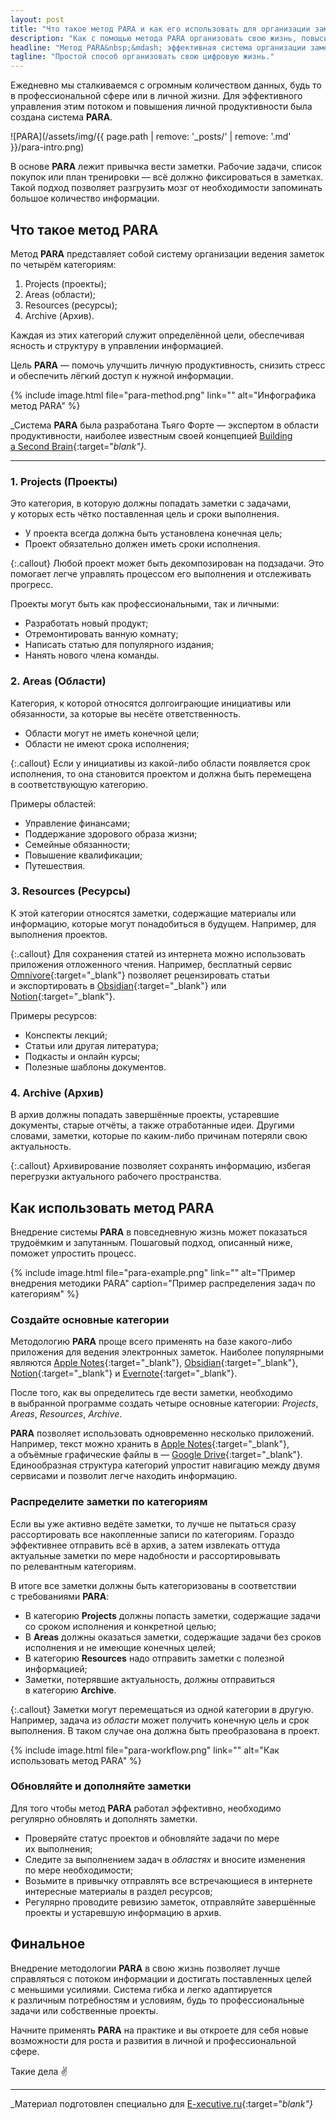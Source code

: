 ```yaml
---
layout: post
title: "Что такое метод PARA и как его использовать для организации заметок"
description: "Как с помощью метода PARA организовать свою жизнь, повысить продуктивность и снизить стресс."
headline: "Метод PARA&nbsp;&mdash; эффективная система организации заметок"
tagline: "Простой способ организовать свою цифровую жизнь."
---
```


Ежедневно мы&nbsp;сталкиваемся с&nbsp;огромным количеством данных, будь&nbsp;то в&nbsp;профессиональной сфере или в&nbsp;личной жизни. Для эффективного управления этим потоком и&nbsp;повышения личной продуктивности была создана система **PARA**.

![PARA](/assets/img/{{ page.path | remove: '_posts/' | remove: '.md' }}/para-intro.png)

В&nbsp;основе **PARA** лежит привычка вести заметки. Рабочие задачи, список покупок или план тренировки&nbsp;&mdash; всё должно фиксироваться в&nbsp;заметках. Такой подход позволяет разгрузить мозг от&nbsp;необходимости запоминать большое количество информации.

## Что такое метод PARA

Метод **PARA** представляет собой систему организации ведения заметок по&nbsp;четырём категориям:

1. Projects (проекты);
2. Areas (области);
3. Resources (ресурсы);
4. Archive (Архив).

Каждая из&nbsp;этих категорий служит определённой цели, обеспечивая ясность и&nbsp;структуру в&nbsp;управлении информацией.

Цель **PARA**&nbsp;&mdash; помочь улучшить личную продуктивность, снизить стресс и&nbsp;обеспечить лёгкий доступ к&nbsp;нужной информации.

{% include image.html file="para-method.png" link="" alt="Инфографика метод PARA" %}

_Система **PARA** была разработана Тьяго Форте&nbsp;&mdash; экспертом в&nbsp;области продуктивности, наиболее известным своей концепцией [Building a&nbsp;Second Brain](https://www.buildingasecondbrain.com/){:target="_blank"}._

---

### 1. Projects (Проекты)

Это категория, в&nbsp;которую должны попадать заметки с&nbsp;задачами, у&nbsp;которых есть чётко поставленная цель и&nbsp;сроки выполнения.

- У&nbsp;проекта всегда должна быть установлена конечная цель;
- Проект обязательно должен иметь сроки исполнения.

{:.callout}
Любой проект может быть декомпозирован на&nbsp;подзадачи. Это помогает легче управлять процессом его выполнения и&nbsp;отслеживать прогресс.

Проекты могут быть как профессиональными, так и личными:

- Разработать новый продукт;
- Отремонтировать ванную комнату;
- Написать статью для популярного издания;
- Нанять нового члена команды.

### 2. Areas (Области)

Категория, к&nbsp;которой относятся долгоиграющие инициативы или обязанности, за&nbsp;которые вы&nbsp;несёте ответственность.

- Области могут не&nbsp;иметь конечной цели;
- Области не&nbsp;имеют срока исполнения;

{:.callout}
Если у&nbsp;инициативы из&nbsp;какой-либо области появляется срок исполнения, то&nbsp;она становится проектом и&nbsp;должна быть перемещена в&nbsp;соответствующую категорию.

Примеры областей:

- Управление финансами;
- Поддержание здорового образа жизни;
- Семейные обязанности;
- Повышение квалификации;
- Путешествия.

### 3. Resources (Ресурсы)

К&nbsp;этой категории относятся заметки, содержащие материалы или информацию, которые могут понадобиться в&nbsp;будущем. Например, для выполнения проектов.

{:.callout}
Для сохранения статей из&nbsp;интернета можно использовать приложения отложенного чтения. Например, бесплатный сервис [Omnivore](https://omnivore.app/home){:target="_blank"} позволяет рецензировать статьи и&nbsp;экспортировать в&nbsp;[Obsidian](https://obsidian.md){:target="_blank"} или [Notion](https://www.notion.so){:target="_blank"}.

Примеры ресурсов:

- Конспекты лекций;
- Статьи или другая литература;
- Подкасты и онлайн курсы;
- Полезные шаблоны документов.

### 4. Archive (Архив)

В&nbsp;архив должны попадать завершённые проекты, устаревшие документы, старые отчёты, а&nbsp;также отработанные идеи. Другими словами, заметки, которые по&nbsp;каким-либо причинам потеряли свою актуальность.

{:.callout}
Архивирование позволяет сохранять информацию, избегая перегрузки актуального рабочего пространства.

## Как использовать метод PARA

Внедрение системы **PARA** в&nbsp;повседневную жизнь может показаться трудоёмким и&nbsp;запутанным. Пошаговый подход, описанный ниже, поможет упростить процесс.

{% include image.html file="para-example.png" link="" alt="Пример внедрения методики PARA" caption="Пример распределения задач по категориям" %}

### Создайте основные категории

Методологию **PARA** проще всего применять на&nbsp;базе какого-либо приложения для ведения электронных заметок. Наиболее популярными являются [Apple Notes](https://apps.apple.com/us/app/notes/id1110145109){:target="_blank"}, [Obsidian](https://obsidian.md){:target="_blank"}, [Notion](https://www.notion.so){:target="_blank"} и&nbsp;[Evernote](https://evernote.com){:target="_blank"}.

После того, как вы&nbsp;определитесь где вести заметки, необходимо в&nbsp;выбранной программе создать четыре основные категории: _Projects_, _Areas_, _Resources_, _Archive_.

**PARA** позволяет использовать одновременно несколько приложений. Например, текст можно хранить в&nbsp;[Apple Notes](https://apps.apple.com/us/app/notes/id1110145109){:target="_blank"}, а&nbsp;объёмные графические файлы в&nbsp;&mdash; [Google Drive](https://www.google.com/drive/){:target="_blank"}. Единообразная структура категорий упростит навигацию между двумя сервисами и позволит легче находить информацию.

### Распределите заметки по&nbsp;категориям

Если вы&nbsp;уже активно ведёте заметки, то&nbsp;лучше не&nbsp;пытаться сразу рассортировать все накопленные записи по&nbsp;категориям. Гораздо эффективнее отправить всё в&nbsp;архив, а&nbsp;затем извлекать оттуда актуальные заметки по&nbsp;мере надобности и&nbsp;рассортировывать по&nbsp;релевантным категориям.

В&nbsp;итоге все заметки должны быть категоризованы в&nbsp;соответствии с&nbsp;требованиями **PARA**:

- В&nbsp;категорию **Projects** должны попасть заметки, содержащие задачи со&nbsp;сроком исполнения и&nbsp;конкретной целью;
- В&nbsp;**Areas** должны оказаться заметки, содержащие задачи без сроков исполнения и&nbsp;не&nbsp;имеющие конечных целей;
- В&nbsp;категорию **Resources** надо отправить заметки с&nbsp;полезной информацией;
- Заметки, потерявшие актуальность, должны отправиться в&nbsp;категорию **Archive**.

{:.callout}
Заметки могут перемещаться из&nbsp;одной категории в&nbsp;другую. Например, задача из&nbsp;_области_ может получить конечную цель и&nbsp;срок выполнения. В&nbsp;таком случае она должна быть преобразована в&nbsp;проект.

{% include image.html file="para-workflow.png" link="" alt="Как использовать метод PARA" %}

### Обновляйте и&nbsp;дополняйте заметки

Для того чтобы метод **PARA** работал эффективно, необходимо регулярно обновлять и&nbsp;дополнять заметки.

- Проверяйте статус проектов и&nbsp;обновляйте задачи по&nbsp;мере их&nbsp;выполнения;
- Следите за&nbsp;выполнением задач в&nbsp;_областях_ и&nbsp;вносите изменения по&nbsp;мере необходимости;
- Возьмите в&nbsp;привычку отправлять все встречающиеся в&nbsp;интернете интересные материалы в&nbsp;раздел ресурсов;
- Регулярно проводите ревизию заметок, отправляйте завершённые проекты и&nbsp;устаревшую информацию в&nbsp;архив.

## Финальное

Внедрение методологии **PARA** в&nbsp;свою жизнь позволяет лучше справляться с&nbsp;потоком информации и&nbsp;достигать поставленных целей с&nbsp;меньшими усилиями. Система гибка и&nbsp;легко адаптируется к&nbsp;различным потребностям и&nbsp;условиям, будь&nbsp;то профессиональные задачи или собственные проекты.

Начните применять **PARA** на&nbsp;практике и&nbsp;вы&nbsp;откроете для себя новые возможности для роста и&nbsp;развития в&nbsp;личной и&nbsp;профессиональной сфере.

Такие дела :v:

---

_Материал подготовлен специально для [E-xecutive.ru](https://www.e-xecutive.ru/career/lichnaya-effektivnost/1997639-metod-para-kak-razgruzit-mozg-ot-zadach-i-informatsii-s-pomoschu-sistemy-zametok){:target="_blank"}_